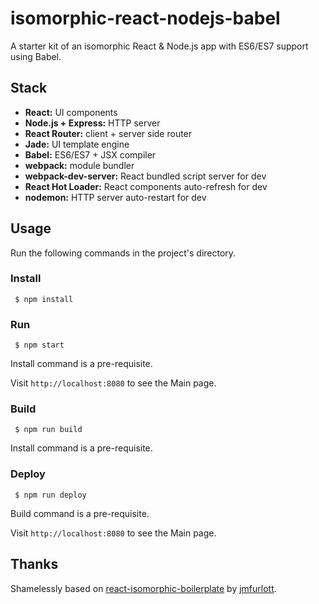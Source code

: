 # isomorphic-react-nodejs-babel
A starter kit of an isomorphic React &amp; Node.js app with ES6/ES7 support using Babel.

## Stack

- **React:** UI components
- **Node.js + Express:** HTTP server
- **React Router:** client + server side router
- **Jade:** UI template engine
- **Babel:** ES6/ES7 + JSX compiler
- **webpack:** module bundler
- **webpack-dev-server:** React bundled script server for dev
- **React Hot Loader:** React components auto-refresh for dev
- **nodemon:** HTTP server auto-restart for dev

## Usage

Run the following commands in the project's directory.

### Install
```
 $ npm install
```

### Run
```
 $ npm start
```

Install command is a pre-requisite.

Visit `http://localhost:8080` to see the Main page.

### Build
```
 $ npm run build
```

Install command is a pre-requisite.

### Deploy
```
 $ npm run deploy
```

Build command is a pre-requisite.

Visit `http://localhost:8080` to see the Main page.

## Thanks

Shamelessly based on [react-isomorphic-boilerplate](https://github.com/jmfurlott/react-isomorphic-boilerplate) by [jmfurlott](https://github.com/jmfurlott).
